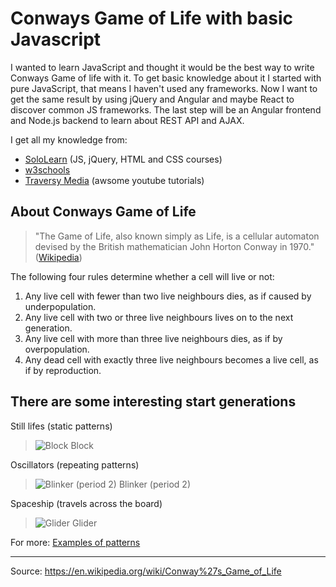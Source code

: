 # Conways Game of Life with basic Javascript

I wanted to learn JavaScript and thought it would be the best way to write Conways Game of life with it. To get basic knowledge about it I started with pure JavaScript, that means I haven't used any frameworks. Now I want to get the same result by using jQuery and Angular and maybe React to discover common JS frameworks. The last step will be an Angular frontend and Node.js backend to learn about REST API and AJAX.

I get all my knowledge from:
- [SoloLearn](https://www.sololearn.com) (JS, jQuery, HTML and CSS courses)
- [w3schools](https://www.w3schools.com)
- [Traversy Media](https://www.youtube.com/user/TechGuyWeb) (awsome youtube tutorials)

## About Conways Game of Life

> "The Game of Life, also known simply as Life, is a cellular automaton devised by the British mathematician John Horton Conway in 1970." ([Wikipedia](https://en.wikipedia.org/wiki/Conway%27s_Game_of_Life "Conway's Game of Life"))

The following four rules determine whether a cell will live or not:

1. Any live cell with fewer than two live neighbours dies, as if caused by underpopulation.
2. Any live cell with two or three live neighbours lives on to the next generation.
3. Any live cell with more than three live neighbours dies, as if by overpopulation.
4. Any dead cell with exactly three live neighbours becomes a live cell, as if by reproduction.

## There are some interesting start generations

Still lifes (static patterns)
> ![Block](https://upload.wikimedia.org/wikipedia/commons/9/96/Game_of_life_block_with_border.svg) Block

Oscillators (repeating patterns)
> ![Blinker (period 2)](https://upload.wikimedia.org/wikipedia/commons/9/95/Game_of_life_blinker.gif) Blinker (period 2)

Spaceship (travels across the board)
> ![Glider](https://upload.wikimedia.org/wikipedia/commons/f/f2/Game_of_life_animated_glider.gif) Glider

For more: [Examples of patterns](https://en.wikipedia.org/wiki/Conway%27s_Game_of_Life#Examples_of_patterns "Examples of patterns")

---------
Source: https://en.wikipedia.org/wiki/Conway%27s_Game_of_Life

